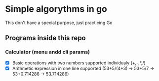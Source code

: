 # Simple algorythms in go
This don't have a special purpose, just practicing Go

## Programs inside this  repo

### Calculator (menu andd cli params)

- [x] Basic operations with two numbers supported individualy (+,-,*,/)
- [x] Arithmetic expression in one line supported (53+5/(4+3) -> 53+5/7 -> 53+0.714286 -> 53.714286)